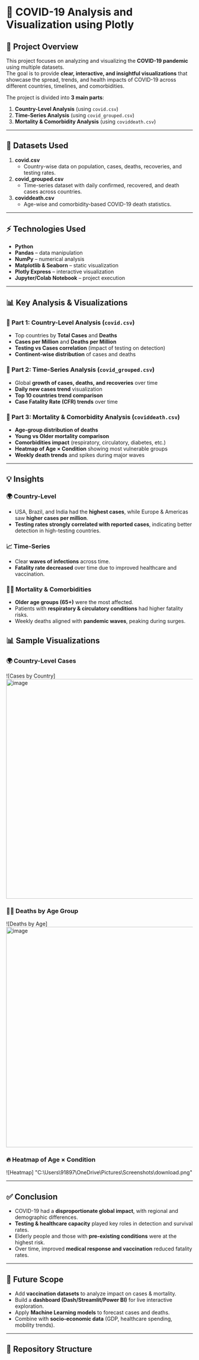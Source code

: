 # 🦠 COVID-19 Analysis and Visualization using Plotly

## 📌 Project Overview
This project focuses on analyzing and visualizing the **COVID-19 pandemic** using multiple datasets.  
The goal is to provide **clear, interactive, and insightful visualizations** that showcase the spread, trends, and health impacts of COVID-19 across different countries, timelines, and comorbidities.

The project is divided into **3 main parts**:
1. **Country-Level Analysis** (using `covid.csv`)
2. **Time-Series Analysis** (using `covid_grouped.csv`)
3. **Mortality & Comorbidity Analysis** (using `coviddeath.csv`)

---

## 📂 Datasets Used
1. **covid.csv**  
   - Country-wise data on population, cases, deaths, recoveries, and testing rates.  
2. **covid_grouped.csv**  
   - Time-series dataset with daily confirmed, recovered, and death cases across countries.  
3. **coviddeath.csv**  
   - Age-wise and comorbidity-based COVID-19 death statistics.  

---

## ⚡ Technologies Used
- **Python**
- **Pandas** – data manipulation  
- **NumPy** – numerical analysis  
- **Matplotlib & Seaborn** – static visualization  
- **Plotly Express** – interactive visualization  
- **Jupyter/Colab Notebook** – project execution  

---

## 📊 Key Analysis & Visualizations

### 🔹 Part 1: Country-Level Analysis (`covid.csv`)
- Top countries by **Total Cases** and **Deaths**  
- **Cases per Million** and **Deaths per Million**  
- **Testing vs Cases correlation** (impact of testing on detection)  
- **Continent-wise distribution** of cases and deaths  

### 🔹 Part 2: Time-Series Analysis (`covid_grouped.csv`)
- Global **growth of cases, deaths, and recoveries** over time  
- **Daily new cases trend** visualization  
- **Top 10 countries trend comparison**  
- **Case Fatality Rate (CFR) trends** over time  

### 🔹 Part 3: Mortality & Comorbidity Analysis (`coviddeath.csv`)
- **Age-group distribution of deaths**  
- **Young vs Older mortality comparison**  
- **Comorbidities impact** (respiratory, circulatory, diabetes, etc.)  
- **Heatmap of Age × Condition** showing most vulnerable groups  
- **Weekly death trends** and spikes during major waves  

---

## 💡 Insights

### 🌍 Country-Level
- USA, Brazil, and India had the **highest cases**, while Europe & Americas saw **higher cases per million**.  
- **Testing rates strongly correlated with reported cases**, indicating better detection in high-testing countries.  

### 📈 Time-Series
- Clear **waves of infections** across time.  
- **Fatality rate decreased** over time due to improved healthcare and vaccination.  

### 🧑‍⚕️ Mortality & Comorbidities
- **Older age groups (65+)** were the most affected.  
- Patients with **respiratory & circulatory conditions** had higher fatality risks.  
- Weekly deaths aligned with **pandemic waves**, peaking during surges.  

## 📊 Sample Visualizations

### 🌍 Country-Level Cases
![Cases by Country]
<img width="1736" height="593" alt="image" src="https://github.com/user-attachments/assets/bf6af16c-e25a-457a-9d88-41758299ac2f" />


### 🧑‍⚕️ Deaths by Age Group
![Deaths by Age]
<img width="1740" height="595" alt="image" src="https://github.com/user-attachments/assets/bf1486c9-57ce-416a-8427-6d4ca4c24ef3" />

### 🔥 Heatmap of Age × Condition
![Heatmap]
"C:\Users\91897\OneDrive\Pictures\Screenshots\download.png"

---

## ✅ Conclusion
- COVID-19 had a **disproportionate global impact**, with regional and demographic differences.  
- **Testing & healthcare capacity** played key roles in detection and survival rates.  
- Elderly people and those with **pre-existing conditions** were at the highest risk.  
- Over time, improved **medical response and vaccination** reduced fatality rates.  

---

## 🚀 Future Scope
- Add **vaccination datasets** to analyze impact on cases & mortality.  
- Build a **dashboard (Dash/Streamlit/Power BI)** for live interactive exploration.  
- Apply **Machine Learning models** to forecast cases and deaths.  
- Combine with **socio-economic data** (GDP, healthcare spending, mobility trends).  

---

## 📂 Repository Structure
